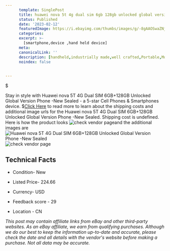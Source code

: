 ```yaml
---
      template: SinglePost
      title: huawei nova 5t 4g dual sim 6gb 128gb unlocked global version phone new sealed
      status: Published
      date: '2023-02-12'
      featuredImage: https://i.ebayimg.com/thumbs/images/g/-8gAAOSwaZNj1zXp/s-l225.jpg
      categories: 
      excerpt: >-
        [smartphone,device ,hand held device]
      meta:
      canonicalLink: ''
      description: [handheld,industrially made,well crafted,Portable,Mobile,Compact,Convenient,Lightweight,Maneuverable,Man-portable,Miniature,Carriable,Hand-held,Light,Holdable,Transportable,Mobile device,Pocket-sized,On-the-go,Wireless,Cordless,Compact size,Convenient size, smartphone,device ,hand held device]
      noindex: false
      
        
---
```

$

Stay in style with Huawei nova 5T 4G  Dual SIM 6GB+128GB Unlocked Global Version Phone -New Sealed - a 5-star Cell Phones & Smartphones device.
$[Click Here](https://www.ebay.com/itm/385381309284?hash=item59ba841b64%3Ag%3A-8gAAOSwaZNj1zXp&mkevt=1&mkcid=1&mkrid=711-53200-19255-0&campid=%253CePNCampaignId%253E&customid=%253CreferenceId%253E&toolid=10049) to read more to learn about the shipping costs and additional image urls for the Huawei nova 5T 4G  Dual SIM 6GB+128GB Unlocked Global Version Phone -New Sealed. Shipping cost is undefined. Here is how the product looks ![check vendor page](https://i.ebayimg.com/thumbs/images/g/-8gAAOSwaZNj1zXp/s-l225.jpg)and the additional images are![Huawei nova 5T 4G  Dual SIM 6GB+128GB Unlocked Global Version Phone -New Sealed](https://i.ebayimg.com/images/g/-8gAAOSwaZNj1zXp/s-l960.jpg)![check vendor page](https://origin-galleryplus.ebayimg.com/ws/web/385381309284_2_0_1/225x225.jpg,https://origin-galleryplus.ebayimg.com/ws/web/385381309284_3_0_1/225x225.jpg,https://origin-galleryplus.ebayimg.com/ws/web/385381309284_4_0_1/225x225.jpg,https://origin-galleryplus.ebayimg.com/ws/web/385381309284_5_0_1/225x225.jpg,https://origin-galleryplus.ebayimg.com/ws/web/385381309284_6_0_1/225x225.jpg,https://origin-galleryplus.ebayimg.com/ws/web/385381309284_7_0_1/225x225.jpg,https://origin-galleryplus.ebayimg.com/ws/web/385381309284_8_0_1/225x225.jpg,https://origin-galleryplus.ebayimg.com/ws/web/385381309284_9_0_1/225x225.jpg,https://origin-galleryplus.ebayimg.com/ws/web/385381309284_10_0_1/225x225.jpg,https://origin-galleryplus.ebayimg.com/ws/web/385381309284_11_0_1/225x225.jpg,https://origin-galleryplus.ebayimg.com/ws/web/385381309284_12_0_1/225x225.jpg)



 ## Technical Facts 



     
      

 - Condition- New 


      

 - Listed Price- 224.66 


      

 - Currency- USD 


      

 - Feedback score - 29 


      

 - Location - CN 


      
      

 *_This post may contain affiliate links from eBay and other third-party websites. As an eBay affiliate, we earn from qualifying purchases. Although we do our best to keep the information up-to-date and accurate, please check the date and all details with the vendor's website before making a purchase. Not all data may be accurate._*






